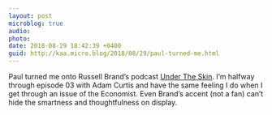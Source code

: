 ```yaml
---
layout: post
microblog: true
audio: 
photo: 
date: 2018-08-29 18:42:39 +0400
guid: http://kaa.micro.blog/2018/08/29/paul-turned-me.html
---
```

Paul turned me onto Russell Brand’s podcast [Under The Skin](https://www.russellbrand.com/podcasts/). I’m halfway through episode 03 with Adam Curtis and have the same feeling I do when I get through an issue of the Economist. Even Brand’s accent (not a fan) can’t hide the smartness and thoughtfulness on display.
